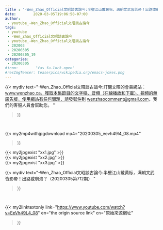 ```yaml
---
title : "-Wen_Zhao_Official文昭談古論今:半壁江山戴黄标，满朝文武皆影帝！出路或崩溃？（20200305第712期） "
date:        2020-03-05T19:06:58-07:00
author:
 - youtube_-Wen_Zhao_Official文昭談古論今
tags:
 - youtube
 - -Wen_Zhao_Official文昭談古論今
 - youtube_-Wen_Zhao_Official文昭談古論今
 - 202003
 - 20200305
 - 20200305_19
categories:
 - 20200305
#icon:        "fas fa-lock-open"
#resImgTeaser: teaserpics/wikipedia.org/emacs-jokes.png
---
```


{{< mydiv text="-Wen_Zhao_Official文昭談古論今:訂閱文昭的會員網站：www.wenzhao.ca，獲取本集節目的文字稿、音頻（在線播放和下載）、視頻的無廣告版。使用網站有任何問題，請發郵件到 wenzhaocomment@gmail.com，我們的客服人員會幫助您。 "
>}}
<br>


{{< my2mp4withjpgdownload mp4="20200305_eevh49l4_08.mp4"
>}}

{{< my2jpgexist "xx1.jpg" >}}<br>
{{< my2jpgexist "xx2.jpg" >}}<br>
{{< my2jpgexist "xx3.jpg" >}}<br>



{{< mydiv text="-Wen_Zhao_Official文昭談古論今:半壁江山戴黄标，满朝文武皆影帝！出路或崩溃？（20200305第712期） "
>}}
<br>

{{< my2linktextonly link="https://www.youtube.com/watch?v=EeVh49L4_08"
en="the origin source link" cn="原始來源網址"
>}}


<br>

